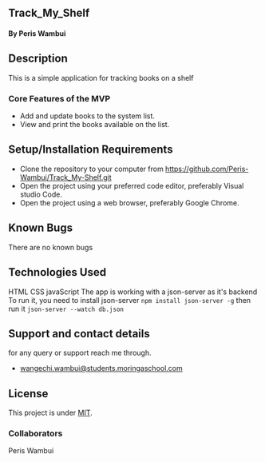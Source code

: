 ## Track_My_Shelf
####  By Peris Wambui
## Description
This is a simple application for tracking books on a shelf
### Core Features of the MVP
- Add and update books to the system list.
- View and print the books available on the list.
## Setup/Installation Requirements
* Clone the repository to your computer from 
       https://github.com/Peris-Wambui/Track_My-Shelf.git
* Open the project using your preferred code editor, preferably Visual studio Code.
* Open the project using a web browser, preferably Google Chrome.
## Known Bugs
There are no known bugs
## Technologies Used
HTML 
CSS
javaScript
The app is working with a json-server as it's backend
To run it, you need to install json-server
```npm install json-server -g```
then run it 
``` json-server --watch db.json ```

## Support and contact details
for any query or support reach me through.
* wangechi.wambui@students.moringaschool.com
## License
This project is under [MIT](LICENSE).
### Collaborators
Peris Wambui


